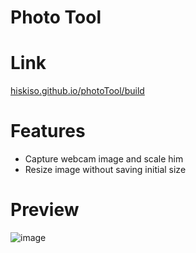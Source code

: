 # Photo Tool
# Link 
[hiskiso.github.io/photoTool/build](hiskiso.github.io/photoTool/build)

# Features 
 - Capture webcam image and scale him
 - Resize image without saving initial size

# Preview 
![image](https://user-images.githubusercontent.com/52506215/156348632-55e1b156-2f3b-40e9-930c-7de4f1f62bf9.png)
